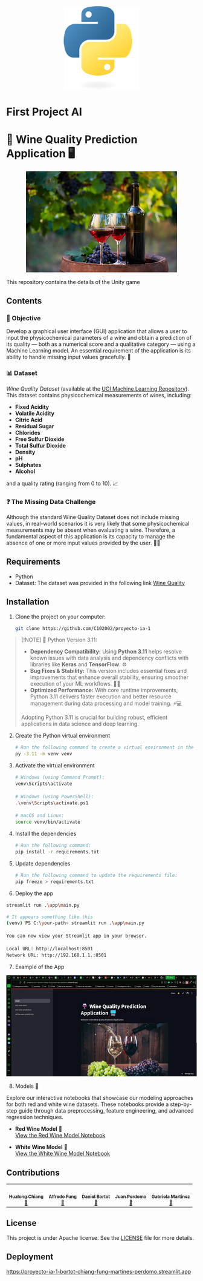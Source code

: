 <div align="center">
  <img src="./public/images/icons/Python-logo-notext.svg.png" width="200" alt="Unity Logo" />
</div>

# First Project AI

# 🍷 Wine Quality Prediction Application 🖥️

<div align="center">
  <img src="./public/images/photos/Vino-para-quedarse-Foto-destacada.png" width="400" alt="Unity Logo" />
</div>

This repository contains the details of the Unity game

## Contents

### 🎯 Objective

Develop a graphical user interface (GUI) application that allows a user to input the physicochemical parameters of a wine and obtain a prediction of its quality — both as a numerical score and a qualitative category — using a Machine Learning model. An essential requirement of the application is its ability to handle missing input values gracefully. 🤖

### 📊 Dataset

_Wine Quality Dataset_ (available at the [UCI Machine Learning Repository](https://archive.ics.uci.edu/ml/datasets/Wine+Quality)). This dataset contains physicochemical measurements of wines, including:

- **Fixed Acidity**
- **Volatile Acidity**
- **Citric Acid**
- **Residual Sugar**
- **Chlorides**
- **Free Sulfur Dioxide**
- **Total Sulfur Dioxide**
- **Density**
- **pH**
- **Sulphates**
- **Alcohol**

and a quality rating (ranging from 0 to 10). 📈

### ❓ The Missing Data Challenge

Although the standard Wine Quality Dataset does not include missing values, in real-world scenarios it is very likely that some physicochemical measurements may be absent when evaluating a wine. Therefore, a fundamental aspect of this application is its capacity to manage the absence of one or more input values provided by the user. 🤷‍♂️

## Requirements

- Python
- Dataset: The dataset was provided in the following link [Wine Quality](https://archive.ics.uci.edu/dataset/186/wine+quality)

## Installation

1. Clone the project on your computer:

   ```bash
   git clone https://github.com/C102002/proyecto-ia-1
   ```

>[!NOTE] 🚀  Python Version 3.11:  
>  
> - **Dependency Compatibility:** Using **Python 3.11** helps resolve known issues with data analysis and dependency conflicts with libraries like **Keras** and **TensorFlow**. ⚙️  
> - **Bug Fixes & Stability:** This version includes essential fixes and improvements that enhance overall stability, ensuring smoother execution of your ML workflows. 🐛✅  
> - **Optimized Performance:** With core runtime improvements, Python 3.11 delivers faster execution and better resource management during data processing and model training. ⚡💻  
>  
> Adopting Python 3.11 is crucial for building robust, efficient applications in data science and deep learning.


2. Create the Python virtual environment

   ```bash
   # Run the following command to create a virtual environment in the project directory:
   py -3.11 -m venv venv  
   ```

3. Activate the virtual environment

   ```bash
   # Windows (using Command Prompt):
   venv\Scripts\activate

   # Windows (using PowerShell):
   .\venv\Scripts\activate.ps1

   # macOS and Linux:
   source venv/bin/activate
   ```

4. Install the dependencies

   ```bash
   # Run the following command:
   pip install -r requirements.txt
   ```

5. Update dependencies

   ```bash
   # Run the following command to update the requirements file:
   pip freeze > requirements.txt
   ```

6. Deploy the app

```bash
streamlit run .\app\main.py
```

```bash
# It appears something like this
(venv) PS C:\your-path> streamlit run .\app\main.py

You can now view your Streamlit app in your browser.

Local URL: http://localhost:8501
Network URL: http://192.168.1.1.:8501

 ```

7. Example of the App

![Video de ejemplo del tutorial](./public/videos/example/example.gif)

8. Models 🍷

Explore our interactive notebooks that showcase our modeling approaches for both red and white wine datasets. These notebooks provide a step-by-step guide through data preprocessing, feature engineering, and advanced regression techniques.

- **Red Wine Model** 🍇  
  [View the Red Wine Model Notebook](https://colab.research.google.com/drive/1a6zimMAp0suVrvqITeM1gKycN_lvJIs7?usp=sharing)

- **White Wine Model** 🍾  
  [View the White Wine Model Notebook](https://colab.research.google.com/drive/1v7tvhFsM7H9Te2CMSmm7W8I6mwn6c666?authuser=2)


## Contributions

<table align="center">
    <tbody>
        <tr>
            <td align="center">
                <a href="https://github.com/Fussita" rel="nofollow">
                    <img src="https://avatars.githubusercontent.com/u/110612202?v=4" width="150px;" alt="" style="max-width:100%;">
                    <br>
                    <sub><b>Hualong Chiang</b></sub>
                </a>
                <br>
                <a href="" title="Commits">
                    <g-emoji class="g-emoji" alias="book" fallback-src="https://github.githubassets.com/images/icons/emoji/unicode/1f4d6.png">📖</g-emoji>
                </a>
            </td>
            <td align="center">
                <a href="https://github.com/C102002" rel="nofollow">
                    <img src="https://avatars.githubusercontent.com/u/116277334?v=4" width="150px;" alt="" style="max-width:100%;">
                    <br>
                    <sub><b>Alfredo Fung</b></sub>
                </a>
                <br>
                <a href="" title="Commits">
                    <g-emoji class="g-emoji" alias="book" fallback-src="https://github.githubassets.com/images/icons/emoji/unicode/1f4d6.png">📖</g-emoji>
                </a>
            </td>
            <td align="center">
                <a href="https://github.com/DanielBortot" rel="nofollow">
                    <img src="https://avatars.githubusercontent.com/u/103535845?v=4" width="150px;" alt="" style="max-width:100%;">
                    <br>
                    <sub><b>Daniel Bortot</b></sub>
                </a>
                <br>
                <a href="" title="Commits">
                    <g-emoji class="g-emoji" alias="book" fallback-src="https://github.githubassets.com/images/icons/emoji/unicode/1f4d6.png">📖</g-emoji>
                </a>
            </td>
            <!-- add other members -->
            <td align="center">
                <a href="https://github.com/juanpj17" rel="nofollow">
                    <img src="https://avatars.githubusercontent.com/u/113471575?v=4" width="150px;" alt="" style="max-width:100%;">
                    <br>
                    <sub><b> Juan Perdomo</b></sub>
                </a>
                <br>
                <a href="" title="Commits">
                    <g-emoji class="g-emoji" alias="book" fallback-src="https://github.githubassets.com/images/icons/emoji/unicode/1f4d6.png">📖</g-emoji>
                </a>
            </td>
            <td align="center">
                <a href="https://github.com/Gamartinez25" rel="nofollow">
                    <img src="https://avatars.githubusercontent.com/u/129894339?v=4" width="150px;" alt="" style="max-width:100%;">
                    <br>
                    <sub><b> Gabriela Martinez</b></sub>
                </a>
                <br>
                <a href="" title="Commits">
                    <g-emoji class="g-emoji" alias="book" fallback-src="https://github.githubassets.com/images/icons/emoji/unicode/1f4d6.png">📖</g-emoji>
                </a>
            </td>
        </tr>
    </tbody>
</table>

## License

This project is under Apache license. See the [LICENSE](LICENSE) file for more details.

## Deployment

https://proyecto-ia-1-bortot-chiang-fung-martines-perdomo.streamlit.app
